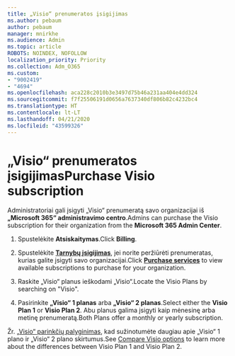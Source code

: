 ```yaml
---
title: „Visio“ prenumeratos įsigijimas
ms.author: pebaum
author: pebaum
manager: mnirkhe
ms.audience: Admin
ms.topic: article
ROBOTS: NOINDEX, NOFOLLOW
localization_priority: Priority
ms.collection: Adm_O365
ms.custom:
- "9002419"
- "4694"
ms.openlocfilehash: aca228c2010b3e3497d75b46a231aa404e4dd324
ms.sourcegitcommit: f7f25506191d0656a7637340df806b82c4232bc4
ms.translationtype: HT
ms.contentlocale: lt-LT
ms.lasthandoff: 04/21/2020
ms.locfileid: "43599326"
---
```

# <a name="purchase-visio-subscription"></a><span data-ttu-id="c5372-102">„Visio“ prenumeratos įsigijimas</span><span class="sxs-lookup"><span data-stu-id="c5372-102">Purchase Visio subscription</span></span>

<span data-ttu-id="c5372-103">Administratoriai gali įsigyti „Visio“ prenumeratą savo organizacijai iš **„Microsoft 365“ administravimo centro**.</span><span class="sxs-lookup"><span data-stu-id="c5372-103">Admins can purchase the Visio subscription for their organization from the **Microsoft 365 Admin Center**.</span></span>

1. <span data-ttu-id="c5372-104">Spustelėkite **Atsiskaitymas**.</span><span class="sxs-lookup"><span data-stu-id="c5372-104">Click **Billing**.</span></span>

2. <span data-ttu-id="c5372-105">Spustelėkite **[Tarnybų įsigijimas](https://go.microsoft.com/fwlink/p/?linkid=868433)**, jei norite peržiūrėti prenumeratas, kurias galite įsigyti savo organizacijai.</span><span class="sxs-lookup"><span data-stu-id="c5372-105">Click **[Purchase services](https://go.microsoft.com/fwlink/p/?linkid=868433)** to view available subscriptions to purchase for your organization.</span></span>

3. <span data-ttu-id="c5372-106">Raskite „Visio“ planus ieškodami „Visio“.</span><span class="sxs-lookup"><span data-stu-id="c5372-106">Locate the Visio Plans by searching on "Visio".</span></span>

4. <span data-ttu-id="c5372-107">Pasirinkite **„Visio“ 1 planas** arba **„Visio“ 2 planas**.</span><span class="sxs-lookup"><span data-stu-id="c5372-107">Select either the **Visio Plan 1** or **Visio Plan 2**.</span></span> <span data-ttu-id="c5372-108">Abu planus galima įsigyti kaip mėnesinę arba metinę prenumeratą.</span><span class="sxs-lookup"><span data-stu-id="c5372-108">Both Plans offer a monthly or yearly subscription.</span></span>

<span data-ttu-id="c5372-109">Žr. [„Visio“ parinkčių palyginimas](https://products.office.com/Visio/microsoft-visio-plans-and-pricing-compare-visio-options), kad sužinotumėte daugiau apie „Visio“ 1 plano ir „Visio“ 2 plano skirtumus.</span><span class="sxs-lookup"><span data-stu-id="c5372-109">See [Compare Visio options](https://products.office.com/Visio/microsoft-visio-plans-and-pricing-compare-visio-options) to learn more about the differences between Visio Plan 1 and Visio Plan 2.</span></span> 
